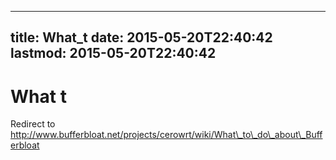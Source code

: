
---
title: What_t
date: 2015-05-20T22:40:42
lastmod: 2015-05-20T22:40:42
---
What t
======

Redirect to
http://www.bufferbloat.net/projects/cerowrt/wiki/What\_to\_do\_about\_Bufferbloat
